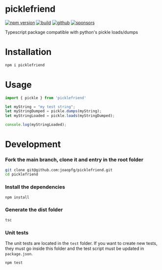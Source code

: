 # picklefriend

[![npm version](https://img.shields.io/npm/v/picklefriend.svg?style=flat-square)](https://www.npmjs.com/package/picklefriend)
[![build](https://img.shields.io/github/actions/workflow/status/joaopfg/picklefriend/node.js.yml?branch=main&style=flat-square&label=build)](https://github.com/joaopfg/picklefriend/actions)
[![github](https://flat.badgen.net/badge/icon/github?icon=github&label)](https://github.com/joaopfg/picklefriend/)
[![sponsors](https://img.shields.io/github/sponsors/joaopfg?style=flat-square&color=1da1f2)](https://github.com/sponsors/joaopfg/)

Typescript package compatible with python's pickle loads/dumps

# Installation
```bash
npm i picklefriend
```

# Usage
```typescript
import { pickle } from 'picklefriend'

let myString = "my test string";
let myStringDumped = pickle.dumps(myString);
let myStringLoaded = pickle.loads(myStringDumped);

console.log(myStringLoaded);
```

# Development
### Fork the main branch, clone it and entry in the root folder
```bash
git clone git@github.com:joaopfg/picklefriend.git
cd picklefriend
```
### Install the dependencies
```bash
npm install
```
### Generate the dist folder
```bash
tsc
```
### Unit tests
The unit tests are located in the `test` folder. If you want to create new tests, they must go inside this folder and the test script must be updated in `package.json`.
```bash
npm test
```
